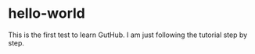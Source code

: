 # hello-world
This is the first test to learn GutHub. I am just following the tutorial step by step. 



